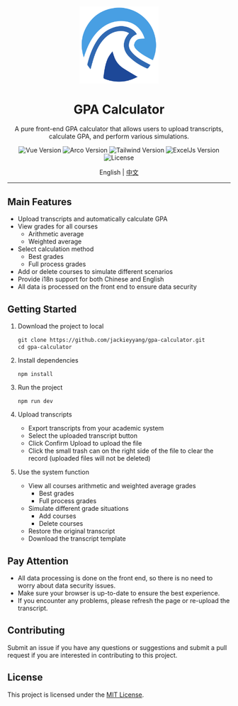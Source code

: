 <div align="center">
    <img alt="logo" width="180" src="src/assets/logo.svg"/>
</div>

<div align="center">
  <h1>GPA Calculator</h1>
</div>

<p align="center">
  A pure front-end GPA calculator that allows users to upload transcripts, calculate GPA, and perform various simulations.
</p>

<div align="center">

![Vue Version](https://img.shields.io/badge/vue-v3.4.15-blue)
![Arco Version](https://img.shields.io/badge/arco-v2.55.1-blue)
![Tailwind Version](https://img.shields.io/badge/tailwind-v3.4.3-blue)
![ExcelJs Version](https://img.shields.io/badge/exceljs-v4.4.0-blue)
![License](https://img.shields.io/github/license/jackieyyang/gpa-calculator)

</div>


<div align="center">

English | [中文](./README.zh-cn.md)

</div>



---

## Main Features

- Upload transcripts and automatically calculate GPA
- View grades for all courses
  - Arithmetic average
  - Weighted average
- Select calculation method
  - Best grades
  - Full process grades
- Add or delete courses to simulate different scenarios
- Provide i18n support for both Chinese and English
- All data is processed on the front end to ensure data security

## Getting Started

1. Download the project to local
   ```
   git clone https://github.com/jackieyyang/gpa-calculator.git
   cd gpa-calculator
   ```

2. Install dependencies
   ```
   npm install
   ```

3. Run the project
   ```
   npm run dev
   ```

4. Upload transcripts
    - Export transcripts from your academic system
    - Select the uploaded transcript button
    - Click Confirm Upload to upload the file
    - Click the small trash can on the right side of the file to clear the record (uploaded files will not be deleted)


5. Use the system function
   - View all courses arithmetic and weighted average grades
      - Best grades
      - Full process grades
   - Simulate different grade situations
      - Add courses
      - Delete courses
   - Restore the original transcript
   - Download the transcript template

## Pay Attention

- All data processing is done on the front end, so there is no need to worry about data security issues.
- Make sure your browser is up-to-date to ensure the best experience.
- If you encounter any problems, please refresh the page or re-upload the transcript.

## Contributing

Submit an issue if you have any questions or suggestions and submit a pull request if you are interested in contributing to this project.

## License

This project is licensed under the [MIT License](LICENSE).